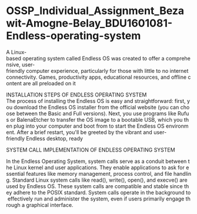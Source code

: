 # OSSP_Individual_Assignment_Bezawit-Amogne-Belay_BDU1601081-Endless-operating-system
A Linux-based operating system called Endless OS was created to offer a comprehensive, user-friendly computer experience, particularly for those with little to no internet connectivity. Games, productivity apps, educational resources, and offline content are all preloaded on it

INSTALLATION STEPS OF ENDLESS OPERATING SYSTEM
The process of installing the Endless OS is easy and straightforward: first, you download the Endless OS installer from the official website (you can choose between the Basic and Full versions). Next, you use programs like Rufus or BalenaEtcher to transfer the OS image to a bootable USB, which you then plug into your computer and boot from to start the Endless OS environment. After a brief restart, you'll be greeted by the vibrant and user-friendly Endless desktop, ready

SYSTEM CALL IMPLEMENTATION OF ENDLESS OPERATING SYSTEM

In the Endless Operating System, system calls serve as a conduit between the Linux kernel and user applications. They enable applications to ask for essential features like memory management, process control, and file handling. Standard Linux system calls like read(), write(), open(), and execve() are used by Endless OS. These system calls are compatible and stable since they adhere to the POSIX standard. System calls operate in the background to effectively run and administer the system, even if users primarily engage through a graphical interface.
